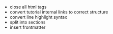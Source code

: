 - close all html tags
- convert tutorial internal links to correct structure
- convert line highlight syntax
- split into sections
- insert frontmatter
